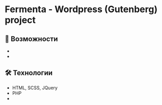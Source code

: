 # Fermenta - Wordpress (Gutenberg) project


## 🚀 Возможности
- 
- 


## 🛠 Технологии
- HTML, SCSS, JQuery
- PHP
- 


